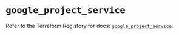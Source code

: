 # `google_project_service`

Refer to the Terraform Registory for docs: [`google_project_service`](https://registry.terraform.io/providers/hashicorp/google/5.21.0/docs/resources/project_service).
